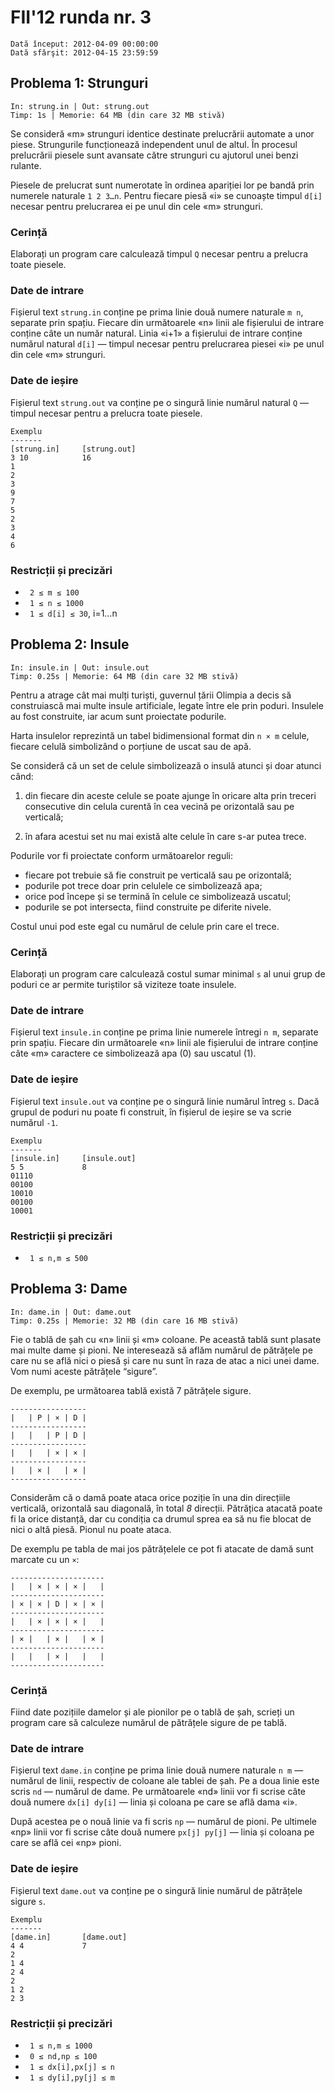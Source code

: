 # FII'12 runda nr. 3

`Dată început: 2012-04-09 00:00:00`  
`Dată sfârşit: 2012-04-15 23:59:59`


## Problema 1: Strunguri

    In: strung.in | Out: strung.out
    Timp: 1s | Memorie: 64 MB (din care 32 MB stivă)

Se consideră «m» strunguri identice destinate prelucrării automate a
unor piese. Strungurile funcționează independent unul de altul.
În procesul prelucrării piesele sunt avansate către strunguri cu
ajutorul unei benzi rulante.

Piesele de prelucrat sunt numerotate în ordinea apariției lor pe bandă
prin numerele naturale `1 2 3…n`.
Pentru fiecare piesă «i» se cunoaște timpul `d[i]` necesar pentru
prelucrarea ei pe unul din cele «m» strunguri.

### Cerință

Elaborați un program care calculează timpul `Q` necesar pentru a
prelucra toate piesele.

### Date de intrare

Fișierul text `strung.in` conține pe prima linie două numere naturale
`m n`, separate prin spațiu. Fiecare din următoarele «n» linii ale
fișierului de intrare conține câte un număr natural.
Linia «i+1» a fișierului de intrare conține numărul natural `d[i]` —
timpul necesar pentru prelucrarea piesei «i» pe unul din cele «m»
strunguri.

### Date de ieșire

Fișierul text `strung.out` va conține pe o singură linie numărul natural
`Q` — timpul necesar pentru a prelucra toate piesele.

    Exemplu
    -------
    [strung.in]     [strung.out]
    3 10            16
    1
    2
    3
    9
    7
    5
    2
    3
    4
    6

### Restricții și precizări

* ` 2 ≤ m ≤ 100`
* ` 1 ≤ n ≤ 1000`
* ` 1 ≤ d[i] ≤ 30`, i=1…n


## Problema 2: Insule

    In: insule.in | Out: insule.out
    Timp: 0.25s | Memorie: 64 MB (din care 32 MB stivă)

Pentru a atrage cât mai mulți turiști, guvernul țării Olimpia a decis să
construiască mai multe insule artificiale, legate între ele prin poduri.
Insulele au fost construite, iar acum sunt proiectate podurile.

Harta insulelor reprezintă un tabel bidimensional format din `n × m`
celule, fiecare celulă simbolizând o porțiune de uscat sau de apă.

Se consideră că un set de celule simbolizează o insulă atunci și doar
atunci când:

1) din fiecare din aceste celule se poate ajunge în oricare alta prin
treceri consecutive din celula curentă în cea vecină pe orizontală sau
pe verticală;

2) în afara acestui set nu mai există alte celule în care s-ar putea
trece.

Podurile vor fi proiectate conform următoarelor reguli:

* fiecare pot trebuie să fie construit pe verticală sau pe orizontală;
* podurile pot trece doar prin celulele ce simbolizează apa;
* orice pod începe și se termină în celule ce simbolizează uscatul;
* podurile se pot intersecta, fiind construite pe diferite nivele.

Costul unui pod este egal cu numărul de celule prin care el trece.


### Cerință

Elaborați un program care calculează costul sumar minimal `s` al unui
grup de poduri ce ar permite turiștilor să viziteze toate insulele.

### Date de intrare

Fișierul text `insule.in` conține pe prima linie numerele întregi
`n m`, separate prin spațiu. Fiecare din următoarele «n» linii ale
fișierului de intrare conține câte «m» caractere ce simbolizează
apa (0) sau uscatul (1).

### Date de ieșire

Fișierul text `insule.out` va conține pe o singură linie numărul întreg
`s`. Dacă grupul de poduri nu poate fi construit, în fișierul de ieșire
se va scrie numărul `-1`.

    Exemplu
    -------
    [insule.in]     [insule.out]
    5 5             8
    01110
    00100
    10010
    00100
    10001 

### Restricții și precizări

* ` 1 ≤ n,m ≤ 500`


## Problema 3: Dame

    In: dame.in | Out: dame.out
    Timp: 0.25s | Memorie: 32 MB (din care 16 MB stivă)

Fie o tablă de șah cu «n» linii și «m» coloane. Pe această tablă
sunt plasate mai multe dame și pioni. Ne interesează să aflăm numărul
de pătrățele pe care nu se află nici o piesă și care nu sunt în raza
de atac a nici unei dame. Vom numi aceste pătrățele “sigure”.

De exemplu, pe următoarea tablă există 7 pătrățele sigure.

    -----------------
    |   | P | × | D |
    -----------------
    |   |   | P | D |
    -----------------
    |   |   | × | × |
    -----------------
    |   | × |   | × |
    -----------------

Considerăm că o damă poate ataca orice poziție în una din direcțiile
verticală, orizontală sau diagonală, în total *8* direcții. Pătrățica
atacată poate fi la orice distanță, dar cu condiția ca drumul sprea ea
să nu fie blocat de nici o altă piesă. Pionul nu poate ataca.

De exemplu pe tabla de mai jos pătrățelele ce pot fi atacate de damă
sunt marcate cu un `×`:

    ---------------------
    |   | × | × | × |   |
    ---------------------
    | × | × | D | × | × |
    ---------------------
    |   | × | × | × |   |
    ---------------------
    | × |   | × |   | × |
    ---------------------
    |   |   | × |   |   |
    ---------------------

### Cerință

Fiind date pozițiile damelor și ale pionilor pe o tablă de șah, scrieți
un program care să calculeze numărul de pătrățele sigure de pe tablă.

### Date de intrare

Fișierul text `dame.in` conține pe prima linie două numere naturale
`n m` — numărul de linii, respectiv de coloane ale tablei de șah.
Pe a doua linie este scris `nd` — numărul de dame.
Pe următoarele «nd» linii vor fi scrise câte două numere `dx[i] dy[i]`
— linia și coloana pe care se află dama «i».

După acestea pe o nouă linie va fi scris `np` — numărul de pioni.
Pe ultimele «np» linii vor fi scrise câte două numere `px[j] py[j]` —
linia și coloana pe care se află cei «np» pioni.

### Date de ieșire

Fișierul text `dame.out` va conține pe o singură linie numărul de
pătrățele sigure `s`.

    Exemplu
    -------
    [dame.in]       [dame.out]
    4 4             7
    2
    1 4
    2 4
    2
    1 2
    2 3

### Restricții și precizări

* ` 1 ≤ n,m ≤ 1000`
* ` 0 ≤ nd,np ≤ 100`
* ` 1 ≤ dx[i],px[j] ≤ n`
* ` 1 ≤ dy[i],py[j] ≤ m`
